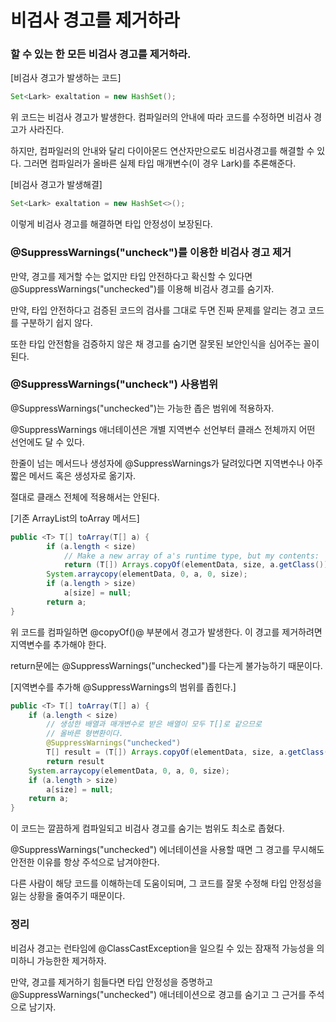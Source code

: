 # 비검사 경고를 제거하라

### 할 수 있는 한 모든 비검사 경고를 제거하라.

[비검사 경고가 발생하는 코드]

```java
Set<Lark> exaltation = new HashSet(); 
```
위 코드는 비검사 경고가 발생한다. 컴파일러의 안내에 따라 코드를 수정하면 비검사 경고가 사라진다.

하지만, 컴파일러의 안내와 달리 다이아몬드 연산자만으로도 비검사경고를 해결할 수 있다. 그러면 컴파일러가 올바른 실제 타입 매개변수(이 경우 Lark)를 추론해준다.


[비검사 경고가 발생해결]

```java
Set<Lark> exaltation = new HashSet<>();
```
이렇게 비검사 경고를 해결하면 타입 안정성이 보장된다.


### @SuppressWarnings("uncheck")를 이용한 비검사 경고 제거

만약, 경고를 제거할 수는 없지만 타입 안전하다고 확신할 수 있다면 @SuppressWarnings("unchecked")를 이용해 비검사 경고를 숨기자.

만약, 타입 안전하다고 검증된 코드의 검사를 그대로 두면 진짜 문제를 알리는 경고 코드를 구분하기 쉽지 않다.

또한 타입 안전함을 검증하지 않은 채 경고를 숨기면 잘못된 보안인식을 심어주는 꼴이된다.


### @SuppressWarnings("uncheck") 사용범위

@SuppressWarnings("unchecked")는 가능한 좁은 범위에 적용하자.

@SuppressWarnings 애너테이션은 개별 지역변수 선언부터 클래스 전체까지 어떤 선언에도 달 수 있다.

한줄이 넘는 메서드나 생성자에 @SuppressWarnings가 달려있다면 지역변수나 아주 짧은 메서드 혹은 생성자로 옮기자.

절대로 클래스 전체에 적용해서는 안된다.

[기존 ArrayList의 toArray 메서드]

```java
public <T> T[] toArray(T[] a) {
        if (a.length < size)
            // Make a new array of a's runtime type, but my contents:
            return (T[]) Arrays.copyOf(elementData, size, a.getClass());
        System.arraycopy(elementData, 0, a, 0, size);
        if (a.length > size)
            a[size] = null;
        return a;
}
```
위 코드를 컴파일하면 @copyOf()@ 부분에서 경고가 발생한다. 이 경고를 제거하려면 지역변수를 추가해야 한다.

return문에는 @SuppressWarnings("unchecked")를 다는게 불가능하기 때문이다.

[지역변수를 추가해 @SuppressWarnings의 범위를 좁힌다.]

```java
public <T> T[] toArray(T[] a) {
    if (a.length < size)
        // 생성한 배열과 매개변수로 받은 배열이 모두 T[]로 같으므로
        // 올바른 형변환이다.
        @SuppressWarnings("unchecked") 
        T[] result = (T[]) Arrays.copyOf(elementData, size, a.getClass()); 
        return result
    System.arraycopy(elementData, 0, a, 0, size);
    if (a.length > size)
        a[size] = null;
    return a;
}
```
이 코드는 깔끔하게 컴파일되고 비검사 경고를 숨기는 범위도 최소로 좁혔다.

@SuppressWarnings("unchecked") 에너테이션을 사용할 때면 그 경고를 무시해도 안전한 이유를 항상 주석으로 남겨야한다.

다른 사람이 해당 코드를 이해하는데 도움이되며, 그 코드를 잘못 수정해 타입 안정성을 잃는 상황을 줄여주기 때문이다.

### 정리

비검사 경고는 런타임에 @ClassCastException을 일으킬 수 있는 잠재적 가능성을 의미하니 가능한한 제거하자.

만약, 경고를 제거하기 힘들다면 타입 안정성을 증명하고 @SuppressWarnings("unchecked") 애너테이션으로 경고를 숨기고 그 근거를 주석으로 남기자.
